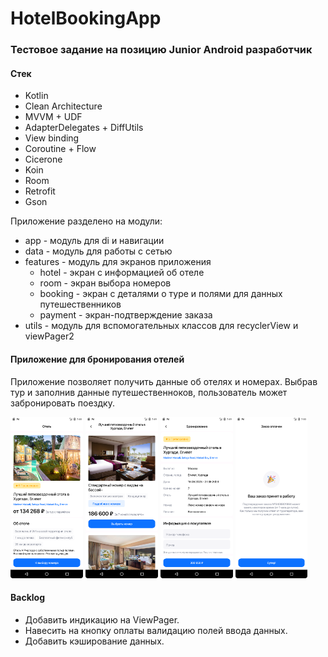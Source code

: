 # HotelBookingApp

### Тестовое задание на позицию Junior Android разработчик

#### Стек

- Kotlin
- Clean Architecture
- MVVM + UDF
- AdapterDelegates + DiffUtils
- View binding
- Coroutine + Flow
- Cicerone
- Koin
- Room
- Retrofit
- Gson

Приложение разделено на модули:

- app - модуль для di и навигации
- data - модуль для работы с сетью
- features - модуль для экранов приложения
    - hotel - экран с информацией об отеле
    - room - экран выбора номеров
    - booking - экран с деталями о туре и полями для данных путешественников
    - payment - экран-подтверждение заказа
- utils - модуль для вспомогательных классов для recyclerView и viewPager2

#### Приложение для бронирования отелей

<p>
  Приложение позволяет получить данные об отелях и номерах. Выбрав тур и заполнив данные путешественноков, пользователь может забронировать поездку.
</p>

<p>  
    <img src="./screenshots/Screenshot_20231120_144850.png" alt="hotel_screen" width="23%" height="auto">
    <img src="./screenshots/Screenshot_20231120_144910.png" alt="room_data" width="23%" height="auto">
    <img src="./screenshots/Screenshot_20231120_145007.png" alt="booking_screen" width="23%" height="auto">
    <img src="./screenshots/Screenshot_20231120_145024.png" alt="payment_screen" width="23%" height="auto">
</p>

#### Backlog
- Добавить индикацию на ViewPager.
- Навесить на кнопку оплаты валидацию полей ввода данных.
- Добавить кэширование данных.
